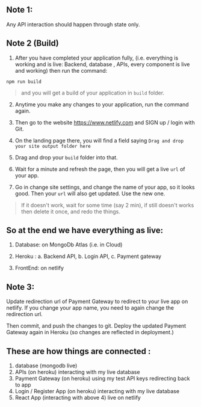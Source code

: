 ## Note 1: 
Any API interaction should happen through state only.

## Note 2 (Build) 
1. After you have completed your application fully, (i.e. everything is working and is live: Backend, database ,  APIs, every component is live and working) then run the command:

```npm
npm run build
```
> and you will get a build of your application in `build` folder.

2. Anytime you make any changes to your application, run the command again.

3. Then go to the website https://www.netlify.com and SIGN up / login with Git.

4. On the landing page there, you will find a field saying `Drag and drop your site output folder here`

5. Drag and drop your `build` folder into that. 

6. Wait for a minute and refresh the page, then you will get a live `url` of your app.

7. Go in change site settings, and change the name of your app, so it looks good. Then your `url` will also get updated. Use the new one.

> If it doesn't work, wait for some time (say 2 min), if still doesn't works then delete it once, and redo the things. 

## So at the end we have everything as live: 
1. Database: on MongoDb Atlas (i.e. in Cloud)

2. Heroku  : 
  a. Backend API, 
  b. Login API, 
  c. Payment gateway

3. FrontEnd: on netlify


## Note 3: 
Update redirection url of Payment Gateway to redirect to your live app on netlify.
If you change your app name, you need to again change the redirection url.

Then commit, and push the changes to git.
Deploy the updated Payment Gateway again in Heroku (so changes are reflected in deployment.)

<!-- 
got into an error: 
when you put any path name directly in url, the page shows 404 on netlify, even when the data comes back from payment gateway, then also we get 404 on netlify.

To fix this: 
https://dev.to/rajeshroyal/page-not-found-error-on-netlify-reactjs-react-router-solved-43oa 

-->

## These are how things are connected : 
1. database (mongodb live)
2. APIs (on heroku) interacting with my live database
3. Payment Gateway (on heroku) using my test API keys redirecting back to app
4. Login / Register App (on heroku) interacting with my live database
5. React App (interacting with above 4) live on netlify